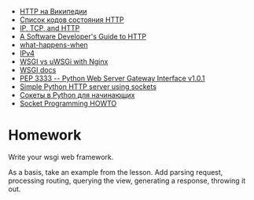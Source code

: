 - [HTTP на Википедии](https://ru.wikipedia.org/wiki/HTTP)
- [Список кодов состояния HTTP](https://ru.wikipedia.org/wiki/Список_кодов_состояния_HTTP)
- [IP, TCP, and HTTP](https://www.objc.io/issues/10-syncing-data/ip-tcp-http/)
- [A Software Developer's Guide to HTTP](http://odetocode.com/Articles/741.aspx)
- [what-happens-when](https://github.com/alex/what-happens-when#convert-non-ascii-unicode-characters-in-hostname)
- [IPv4](https://ru.wikipedia.org/wiki/IPv4)
- [WSGI vs uWSGi with Nginx](https://stackoverflow.com/questions/7739810/wsgi-vs-uwsgi-with-nginx)
- [WSGI docs](http://wsgi.readthedocs.io/en/latest/)
- [PEP 3333 -- Python Web Server Gateway Interface v1.0.1](https://www.python.org/dev/peps/pep-3333/)
- [Simple Python HTTP server using sockets](http://blog.wachowicz.eu/?p=256)
- [Сокеты в Python для начинающих](https://habrahabr.ru/post/149077/)
- [Socket Programming HOWTO](https://docs.python.org/3.6/howto/sockets.html)

# Homework
Write your wsgi web framework.

As a basis, take an example from the lesson. Add parsing request, processing routing, querying the view, generating a response, throwing it out.